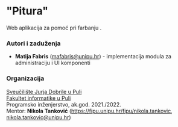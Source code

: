 # "Pitura"

Web aplikacija za pomoć pri farbanju .

### Autori i zaduženja

-   **Matija Fabris** (mafabris@unipu.hr) - implementacija modula za administraciju i UI komponenti

### Organizacija

[Sveučilište Jurja Dobrile u Puli](http://www.unipu.hr/)  
[Fakultet informatike u Puli](https://fipu.unipu.hr/)  
Programsko inženjerstvo, ak.god. 2021./2022.  
Mentor: **Nikola Tanković** (https://fipu.unipu.hr/fipu/nikola.tankovic, nikola.tankovic@unipu.hr)
